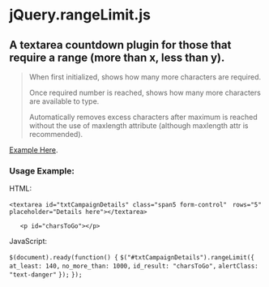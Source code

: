 jQuery.rangeLimit.js
====================

A textarea countdown plugin for those that require a range (more than x, less than y).
--------------------------------------------------------------------------------------

> When first initialized, shows how many more characters are required.
> 
> Once required number is reached, shows how many more characters are available to type.
>
> Automatically removes excess characters after maximum is reached without the use of maxlength attribute (although maxlength attr is recommended).

[Example Here](http://www.bricebentler.com/rangelimit/ "Example Here").

### Usage Example:
HTML:

`<textarea id="txtCampaignDetails" class="span5 form-control"`
` rows="5" placeholder="Details here"></textarea>`

`	<p id="charsToGo"></p>`

JavaScript:

`$(document).ready(function() {`
	`$("#txtCampaignDetails").rangeLimit({`
		`at_least: 140,`
		`no_more_than: 1000,`
		`id_result: "charsToGo",`
		`alertClass: "text-danger"`
	`});`
`});`
